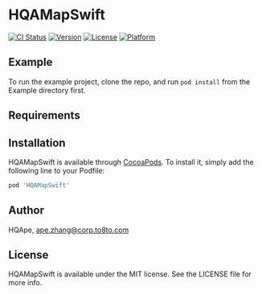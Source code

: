 # HQAMapSwift

[![CI Status](https://img.shields.io/travis/HQApe/HQAMapSwift.svg?style=flat)](https://travis-ci.org/HQApe/HQAMapSwift)
[![Version](https://img.shields.io/cocoapods/v/HQAMapSwift.svg?style=flat)](https://cocoapods.org/pods/HQAMapSwift)
[![License](https://img.shields.io/cocoapods/l/HQAMapSwift.svg?style=flat)](https://cocoapods.org/pods/HQAMapSwift)
[![Platform](https://img.shields.io/cocoapods/p/HQAMapSwift.svg?style=flat)](https://cocoapods.org/pods/HQAMapSwift)

## Example

To run the example project, clone the repo, and run `pod install` from the Example directory first.

## Requirements

## Installation

HQAMapSwift is available through [CocoaPods](https://cocoapods.org). To install
it, simply add the following line to your Podfile:

```ruby
pod 'HQAMapSwift'
```

## Author

HQApe, ape.zhang@corp.to8to.com

## License

HQAMapSwift is available under the MIT license. See the LICENSE file for more info.
